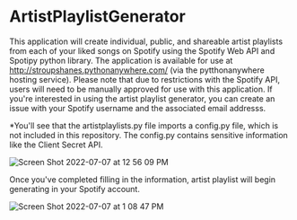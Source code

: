# ArtistPlaylistGenerator
This application will create individual, public, and shareable artist playlists from each of your liked songs on Spotify using the Spotify Web API and Spotipy python library. The application is available for use at http://stroupshanes.pythonanywhere.com/ (via the pytthonanywhere hosting service). Please note that due to restrictions with the Spotify API, users will need to be manually approved for use with this application. If you're interested in using the artist playlist generator, you can create an issue with your Spotify username and the associated email addresss.

*You'll see that the artistplaylists.py file imports a config.py file, which is not included in this repository. The config.py contains sensitive information like the Client Secret API.

![Screen Shot 2022-07-07 at 12 56 09 PM](https://user-images.githubusercontent.com/108194226/177828896-89363df0-b2d3-419f-8a35-1c32b8f9b65a.jpg)


Once you've completed filling in the information, artist playlist will begin generating in your Spotify account.


![Screen Shot 2022-07-07 at 1 08 47 PM](https://user-images.githubusercontent.com/108194226/177832172-0342e1bc-fb3b-4377-93da-0922331bcf33.jpg)
